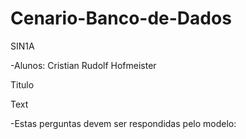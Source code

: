 # Cenario-Banco-de-Dados
SIN1A 

-Alunos: Cristian Rudolf Hofmeister

Titulo

Text

-Estas perguntas devem ser respondidas pelo modelo:
